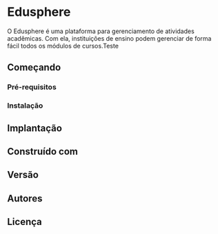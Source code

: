# Edusphere

O Edusphere é uma plataforma para gerenciamento de atividades acadêmicas. Com ela, instituições de ensino podem gerenciar de forma fácil todos os módulos de cursos.Teste

## Começando


### Pré-requisitos

### Instalação


## Implantação

## Construído com

## Versão

## Autores


## Licença
